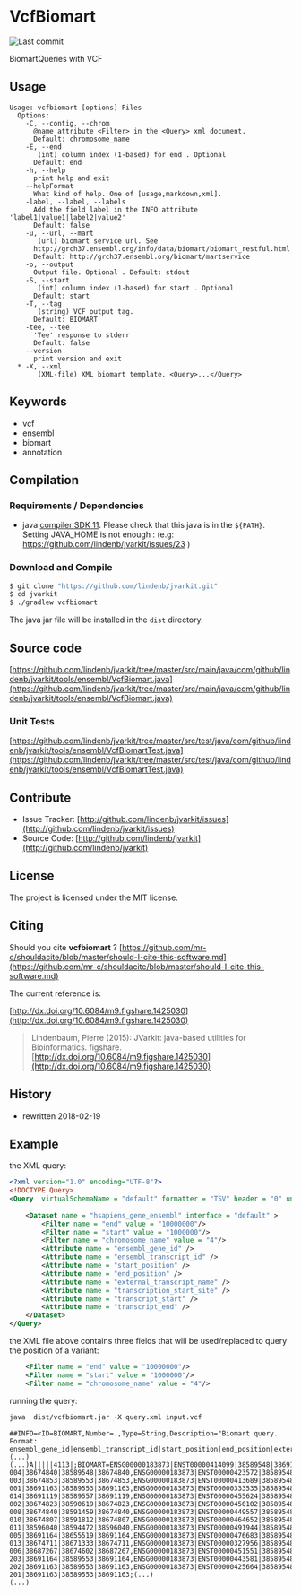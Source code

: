 # VcfBiomart

![Last commit](https://img.shields.io/github/last-commit/lindenb/jvarkit.png)

BiomartQueries with VCF


## Usage

```
Usage: vcfbiomart [options] Files
  Options:
    -C, --contig, --chrom
      @name attribute <Filter> in the <Query> xml document.
      Default: chromosome_name
    -E, --end
       (int) column index (1-based) for end . Optional
      Default: end
    -h, --help
      print help and exit
    --helpFormat
      What kind of help. One of [usage,markdown,xml].
    -label, --label, --labels
      Add the field label in the INFO attribute 'label1|value1|label2|value2'
      Default: false
    -u, --url, --mart
       (url) biomart service url. See 
      http://grch37.ensembl.org/info/data/biomart/biomart_restful.html 
      Default: http://grch37.ensembl.org/biomart/martservice
    -o, --output
      Output file. Optional . Default: stdout
    -S, --start
       (int) column index (1-based) for start . Optional
      Default: start
    -T, --tag
       (string) VCF output tag.
      Default: BIOMART
    -tee, --tee
      'Tee' response to stderr
      Default: false
    --version
      print version and exit
  * -X, --xml
       (XML-file) XML biomart template. <Query>...</Query>

```


## Keywords

 * vcf
 * ensembl
 * biomart
 * annotation


## Compilation

### Requirements / Dependencies

* java [compiler SDK 11](https://jdk.java.net/11/). Please check that this java is in the `${PATH}`. Setting JAVA_HOME is not enough : (e.g: https://github.com/lindenb/jvarkit/issues/23 )


### Download and Compile

```bash
$ git clone "https://github.com/lindenb/jvarkit.git"
$ cd jvarkit
$ ./gradlew vcfbiomart
```

The java jar file will be installed in the `dist` directory.

## Source code 

[https://github.com/lindenb/jvarkit/tree/master/src/main/java/com/github/lindenb/jvarkit/tools/ensembl/VcfBiomart.java](https://github.com/lindenb/jvarkit/tree/master/src/main/java/com/github/lindenb/jvarkit/tools/ensembl/VcfBiomart.java)

### Unit Tests

[https://github.com/lindenb/jvarkit/tree/master/src/test/java/com/github/lindenb/jvarkit/tools/ensembl/VcfBiomartTest.java](https://github.com/lindenb/jvarkit/tree/master/src/test/java/com/github/lindenb/jvarkit/tools/ensembl/VcfBiomartTest.java)


## Contribute

- Issue Tracker: [http://github.com/lindenb/jvarkit/issues](http://github.com/lindenb/jvarkit/issues)
- Source Code: [http://github.com/lindenb/jvarkit](http://github.com/lindenb/jvarkit)

## License

The project is licensed under the MIT license.

## Citing

Should you cite **vcfbiomart** ? [https://github.com/mr-c/shouldacite/blob/master/should-I-cite-this-software.md](https://github.com/mr-c/shouldacite/blob/master/should-I-cite-this-software.md)

The current reference is:

[http://dx.doi.org/10.6084/m9.figshare.1425030](http://dx.doi.org/10.6084/m9.figshare.1425030)

> Lindenbaum, Pierre (2015): JVarkit: java-based utilities for Bioinformatics. figshare.
> [http://dx.doi.org/10.6084/m9.figshare.1425030](http://dx.doi.org/10.6084/m9.figshare.1425030)


## History

* rewritten 2018-02-19

## Example

the XML query:

```xml
<?xml version="1.0" encoding="UTF-8"?>
<!DOCTYPE Query>
<Query  virtualSchemaName = "default" formatter = "TSV" header = "0" uniqueRows = "0" count = "" datasetConfigVersion = "0.6" >
			
	<Dataset name = "hsapiens_gene_ensembl" interface = "default" >
		<Filter name = "end" value = "10000000"/>
		<Filter name = "start" value = "1000000"/>
		<Filter name = "chromosome_name" value = "4"/>
		<Attribute name = "ensembl_gene_id" />
		<Attribute name = "ensembl_transcript_id" />
		<Attribute name = "start_position" />
		<Attribute name = "end_position" />
		<Attribute name = "external_transcript_name" />
		<Attribute name = "transcription_start_site" />
		<Attribute name = "transcript_start" />
		<Attribute name = "transcript_end" />
	</Dataset>
</Query>
```

the XML file above contains three fields that will be used/replaced to query the position of a variant:

```xml
	<Filter name = "end" value = "10000000"/>
	<Filter name = "start" value = "1000000"/>
	<Filter name = "chromosome_name" value = "4"/>
```

running the query:

```xml
java  dist/vcfbiomart.jar -X query.xml input.vcf
```

```
##INFO=<ID=BIOMART,Number=.,Type=String,Description="Biomart query. Format: ensembl_gene_id|ensembl_transcript_id|start_position|end_position|external_transcript_name|transcription_start_site|transcript_start|transcript_end">
(...)
(...)A|||||4113|;BIOMART=ENSG00000183873|ENST00000414099|38589548|38691164|SCN5A-004|38674840|38589548|38674840,ENSG00000183873|ENST00000423572|38589548|38691164|SCN5A-003|38674853|38589553|38674853,ENSG00000183873|ENST00000413689|38589548|38691164|SCN5A-001|38691163|38589553|38691163,ENSG00000183873|ENST00000333535|38589548|38691164|SCN5A-014|38691119|38589557|38691119,ENSG00000183873|ENST00000455624|38589548|38691164|SCN5A-002|38674823|38590619|38674823,ENSG00000183873|ENST00000450102|38589548|38691164|SCN5A-008|38674840|38591459|38674840,ENSG00000183873|ENST00000449557|38589548|38691164|SCN5A-010|38674807|38591812|38674807,ENSG00000183873|ENST00000464652|38589548|38691164|SCN5A-011|38596040|38594472|38596040,ENSG00000183873|ENST00000491944|38589548|38691164|SCN5A-005|38691164|38655519|38691164,ENSG00000183873|ENST00000476683|38589548|38691164|SCN5A-013|38674711|38671333|38674711,ENSG00000183873|ENST00000327956|38589548|38691164|SCN5A-006|38687267|38674602|38687267,ENSG00000183873|ENST00000451551|38589548|38691164|SCN5A-203|38691164|38589553|38691164,ENSG00000183873|ENST00000443581|38589548|38691164|SCN5A-202|38691163|38589553|38691163,ENSG00000183873|ENST00000425664|38589548|38691164|SCN5A-201|38691163|38589553|38691163;(...)
(...)
```


